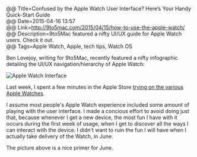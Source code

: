 @@ Title=Confused by the Apple Watch User Interface? Here’s Your Handy Quick-Start Guide  
@@ Date=2015-04-16 13:57  
@@ Link=http://9to5mac.com/2015/04/15/how-to-use-the-apple-watch/  
@@ Description=9to5Mac featured a nifty UI/UX guide for Apple Watch users. Check it out.  
@@ Tags=Apple Watch, Apple, tech tips, Watch OS  

Ben Lovejoy, writing for 9to5Mac, recently featured a nifty infographic detailing the UI/UX navigation/hierarchy of Apple Watch:

![Apple Watch Interface](http://i.imgur.com/FnNZzUG.jpg)

Last week, I spent a few minutes in the Apple Store [trying on the various Apple Watches](@@SiteRoot@@/2015/4/10/my-apple-watch-try-on-session-and-that-keyboard). 

I assume most people's Apple Watch experience included some amount of playing with the user interface. I made a concious effort to avoid doing just that, because whenever I get a new device, the most fun I have with it occurs during the first week of usage, when I get to discover all the ways I can interact with the device. I didn't want to ruin the fun I will have when I actually take delivery of the Watch, in June.

The picture above is a nice primer for June.